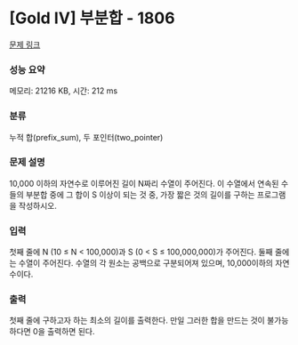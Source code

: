 # [Gold IV] 부분합 - 1806 

[문제 링크](https://www.acmicpc.net/problem/1806) 

### 성능 요약

메모리: 21216 KB, 시간: 212 ms

### 분류

누적 합(prefix_sum), 두 포인터(two_pointer)

### 문제 설명

<p>10,000 이하의 자연수로 이루어진 길이 N짜리 수열이 주어진다. 이 수열에서 연속된 수들의 부분합 중에 그 합이 S 이상이 되는 것 중, 가장 짧은 것의 길이를 구하는 프로그램을 작성하시오.</p>

### 입력 

 <p>첫째 줄에 N (10 ≤ N < 100,000)과 S (0 < S ≤ 100,000,000)가 주어진다. 둘째 줄에는 수열이 주어진다. 수열의 각 원소는 공백으로 구분되어져 있으며, 10,000이하의 자연수이다.</p>

### 출력 

 <p>첫째 줄에 구하고자 하는 최소의 길이를 출력한다. 만일 그러한 합을 만드는 것이 불가능하다면 0을 출력하면 된다.</p>

